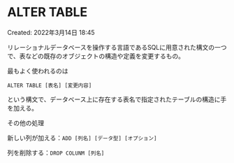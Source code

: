 # ALTER TABLE

Created: 2022年3月14日 18:45

リレーショナルデータベースを操作する言語であるSQLに用意された構文の一つで、表などの既存のオブジェクトの構造や定義を変更するもの。

最もよく使われるのは

`ALTER TABLE [表名] [変更内容]`

という構文で、データベース上に存在する表名で指定されたテーブルの構造に手を加える。

その他の処理

新しい列が加える：`ADD [列名] [データ型] [オプション]`

列を削除する：`DROP COLUNM [列名]`